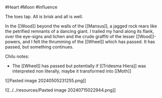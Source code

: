 #Heart #Moon #Influence 

The toes tap. All is brisk and all is well.

In the [[Wood]] beyond the walls of the [[Mansus]], a jagged rock rears like the petrified remnants of a dancing giant. I trailed my hand along its flank, over the eye-signs and lichen and the crude graffiti of the lesser [[Wood]]-powers, and I felt the thrumming of the [[Wheel]] which has passed. It has passed, but something continues.

Chilu notes:
-  The [[Wheel]] has passed but potentially if [[Tridesma Hiera]] was interpreted non literally, maybe it transformed into [[Moth]]

![[Pasted image 20240505231255.png]]

![[../../resources/Pasted image 20240715022944.png]]